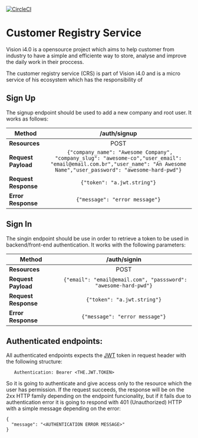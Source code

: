 [![CircleCI](https://circleci.com/gh/vision-i40/customer_registry_service.svg?style=svg)](https://circleci.com/gh/vision-i40/customer_registry_service)

# Customer Registry Service

Vision i4.0 is a opensource project which aims to help customer from industry to have a simple and efficiente way to store, analyse and improve the daily work in their proccess.

The customer registry service (CRS) is part of Vision i4.0 and is a micro service of his ecosystem which has the responsibility of 

## Sign Up

The signup endpoint should be used to add a new company and root user. It works as follows:

| **Method**            | /auth/signup          |
|-----------------------|:---------------------:|
| **Resources**         | POST                  |
| **Request Payload**   | ` {"company_name": "Awesome Company", "company_slug": "awesome-co","user_email": "email@email.com.br","user_name": "An Awesome Name","user_password": "awesome-hard-pwd"}` |
| **Request Response**  | `{"token": "a.jwt.string"}` |
| **Error Response**    | `{"message": "error message"}` |

## Sign In
The singin endpoint should be use in order to retrieve a token to be used in backend/front-end authentication. It works with the following parameters:

| **Method**            | /auth/signin          |
|-----------------------|:---------------------:|
| **Resources**         | POST                  |
| **Request Payload**   | ` {"email": "email@email.com", "passsword": "awesome-hard-pwd"}` |
| **Request Response**  | `{"token": "a.jwt.string"}` |
| **Error Response**    | `{"message": "error message"}` |


## Authenticated endpoints:

All authenticated endpoints expects the [JWT](https://jwt.io/) token in request header with the following structure:
```
   Authentication: Bearer <THE.JWT.TOKEN>
```

So it is going to authenticate and give access only to the resource which the user has permission. If the request succeeds, the response will be on the 2xx HTTP family depending on the endpoint funcionality, but if it fails due to authentication error it is going to respond with 401 (Unauthorized) HTTP with a simple message depending on the error:

```
{
  "message": "<AUTHENTICATION ERROR MESSAGE>"
}
```
